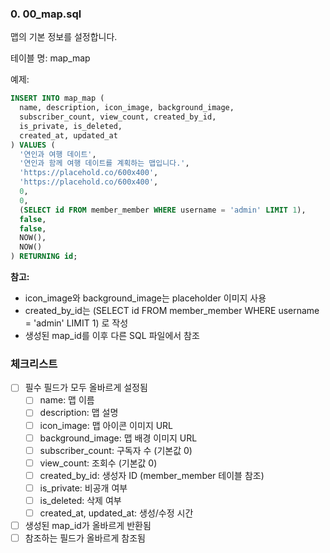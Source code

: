 ### 0. 00_map.sql
맵의 기본 정보를 설정합니다.

테이블 명: map_map

예제:
```sql
INSERT INTO map_map (
  name, description, icon_image, background_image,
  subscriber_count, view_count, created_by_id,
  is_private, is_deleted,
  created_at, updated_at
) VALUES (
  '연인과 여행 데이트',
  '연인과 함께 여행 데이트를 계획하는 맵입니다.',
  'https://placehold.co/600x400',
  'https://placehold.co/600x400',
  0,
  0,
  (SELECT id FROM member_member WHERE username = 'admin' LIMIT 1),
  false,
  false,
  NOW(),
  NOW()
) RETURNING id;
```

**참고:**
- icon_image와 background_image는 placeholder 이미지 사용
- created_by_id는 (SELECT id FROM member_member WHERE username = 'admin' LIMIT 1) 로 작성
- 생성된 map_id를 이후 다른 SQL 파일에서 참조

### 체크리스트
- [ ] 필수 필드가 모두 올바르게 설정됨
  - [ ] name: 맵 이름
  - [ ] description: 맵 설명
  - [ ] icon_image: 맵 아이콘 이미지 URL
  - [ ] background_image: 맵 배경 이미지 URL
  - [ ] subscriber_count: 구독자 수 (기본값 0)
  - [ ] view_count: 조회수 (기본값 0)
  - [ ] created_by_id: 생성자 ID (member_member 테이블 참조)
  - [ ] is_private: 비공개 여부
  - [ ] is_deleted: 삭제 여부
  - [ ] created_at, updated_at: 생성/수정 시간
- [ ] 생성된 map_id가 올바르게 반환됨
- [ ] 참조하는 필드가 올바르게 참조됨
